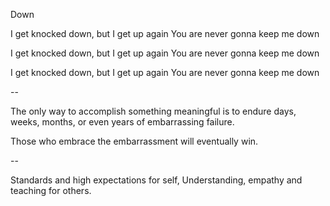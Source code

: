 Down 

I get knocked down, but I get up again
You are never gonna keep me down 

I get knocked down, but I get up again
You are never gonna keep me down 

I get knocked down, but I get up again
You are never gonna keep me down

--

The only way to accomplish something meaningful is to endure days, weeks, months, or even years of embarrassing failure.

Those who embrace the embarrassment will eventually win.

--

Standards and high expectations for self,
Understanding, empathy and teaching for others.